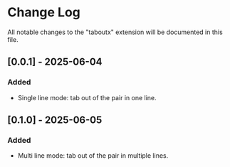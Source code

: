 # Change Log

All notable changes to the "taboutx" extension will be documented in this file.

## [0.0.1] - 2025-06-04

### Added

- Single line mode: tab out of the pair in one line.

## [0.1.0] - 2025-06-05

### Added

- Multi line mode: tab out of the pair in multiple lines.
